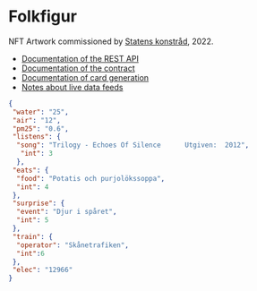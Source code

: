 # Folkfigur

NFT Artwork commissioned by [Statens konstråd](https://statenskonstrad.se/), 2022.

* [Documentation of the REST API](https://github.com/folkfigur/dada/blob/main/API.md)
* [Documentation of the contract](https://github.com/folkfigur/dada/blob/main/contracts/README.md)
* [Documentation of card generation](https://github.com/folkfigur/dada/blob/main/unique-urls-for-card.md)
* [Notes about live data feeds](https://github.com/folkfigur/dada/blob/main/data-feeds.md)

```json
{
 "water": "25",
 "air": "12",
 "pm25": "0.6",
 "listens": {
  "song": "Trilogy - Echoes Of Silence      Utgiven:  2012",
   "int": 3
  },
 "eats": {
  "food": "Potatis och purjolökssoppa",
  "int": 4
 },
 "surprise": {
  "event": "Djur i spåret",
  "int": 5
 },
 "train": {
  "operator": "Skånetrafiken",
  "int":6
 },
 "elec": "12966"
}
```

